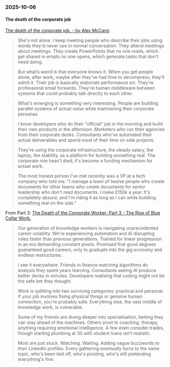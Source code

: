### 2025-10-06
#### The death of the corporate job
[The death of the corporate job. - by Alex McCann](https://thestillwandering.substack.com/p/the-death-of-the-corporate-job)

> She's not alone. I keep meeting people who describe their jobs using words they'd never use in normal conversation. They attend meetings about meetings. They create PowerPoints that no one reads, which get shared in emails no one opens, which generate tasks that don't need doing.
> 
> But what’s weird is that everyone knows it. When you get people alone, after work, maybe after they've had time to decompress, they'll admit it. Their job is basically elaborate performance art. They're professional email forwards. They're human middleware between systems that could probably talk directly to each other.


> What's emerging is something very interesting. People are building parallel systems of actual value while maintaining their corporate personas.
> 
> I know developers who do their "official" job in the morning and build their own products in the afternoon. Marketers who run their agencies from their corporate desks. Consultants who've automated their actual deliverables and spend most of their time on side projects.
> 
> They're using the corporate infrastructure, the steady salary, the laptop, the stability, as a platform for building something real. The corporate role hasn't died; it's become a funding mechanism for actual work.

> The most honest person I've met recently was a VP at a tech company who told me: "I manage a team of twelve people who create documents for other teams who create documents for senior leadership who don't read documents. I make £150k a year. It's completely absurd, and I'm riding it as long as I can while building something real on the side."

From Part 3: [The Death of the Corporate Worker: Part 3 - The Rise of Blue Collar Work.](https://thestillwandering.substack.com/p/the-death-of-the-corporate-worker)

> Our generation of knowledge workers is navigating unprecedented career volatility. We're experiencing automation and AI disrupting roles faster than previous generations. Trained for linear progression in an era demanding constant pivots. Promised that good degrees guaranteed good careers, only to graduate into the gig economy and endless restructures.
> 
> I see it everywhere. Friends in finance watching algorithms do analysis they spent years learning. Consultants seeing AI produce better decks in minutes. Developers realising that coding might not be the safe bet they thought.
> 
> Work is splitting into two surviving categories: practical and personal. If your job involves fixing physical things or genuine human connection, you're probably safe. Everything else, the vast middle of knowledge work, is vulnerable.
> 
> Some of my friends are diving deeper into specialisation, betting they can stay ahead of the machines. Others pivot to coaching, therapy, anything requiring emotional intelligence. A few even consider trades, though starting plumbing at 30 with student loans isn't realistic.
> 
> Most are just stuck. Watching. Waiting. Adding vague buzzwords to their LinkedIn profiles. Every gathering eventually turns to the same topic, who's been laid off, who's pivoting, who's still pretending everything's fine.